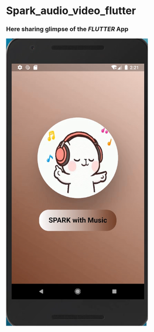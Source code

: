 # Spark_audio_video_flutter

### Here sharing glimpse of the ***FLUTTER*** App

<img src="/ScreenShots/1.png">
